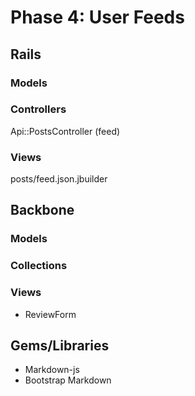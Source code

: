 # Phase 4: User Feeds

## Rails
### Models

### Controllers
Api::PostsController (feed)

### Views
posts/feed.json.jbuilder

## Backbone
### Models

### Collections

### Views
* ReviewForm

## Gems/Libraries
* Markdown-js
* Bootstrap Markdown